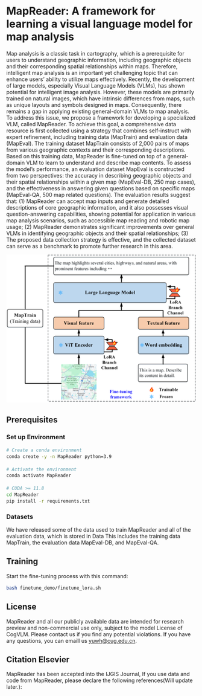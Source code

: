 # MapReader: A framework for learning a visual language model for map analysis
Map analysis is a classic task in cartography, which is a prerequisite for users to understand geographic information, including geographic objects and their corresponding spatial relationships within maps. Therefore, intelligent map analysis is an important yet challenging topic that can enhance users’ ability to utilize maps effectively. Recently, the development of large models, especially Visual Language Models (VLMs), has shown potential for intelligent image analysis. However, these models are primarily trained on natural images, which have intrinsic differences from maps, such as unique layouts and symbols designed in maps. Consequently, there remains a gap in applying existing general-domain VLMs to map analysis. To address this issue, we propose a framework for developing a specialized VLM, called MapReader. To achieve this goal, a comprehensive data resource is first collected using a strategy that combines self-instruct with expert refinement, including training data (MapTrain) and evaluation data (MapEval). The training dataset MapTrain consists of 2,000 pairs of maps from various geographic contexts and their corresponding descriptions. Based on this training data, MapReader is fine-tuned on top of a general-domain VLM to learn to understand and describe map contents. To assess the model’s performance, an evaluation dataset MapEval is constructed from two perspectives: the accuracy in describing geographic objects and their spatial relationships within a given map (MapEval-DB, 250 map cases), and the effectiveness in answering given questions based on specific maps (MapEval-QA, 500 map related questions). The evaluation results suggest that: (1) MapReader can accept map inputs and generate detailed descriptions of core geographic information, and it also possesses visual question-answering capabilities, showing potential for application in various map analysis scenarios, such as accessible map reading and robotic map usage; (2) MapReader demonstrates significant improvements over general VLMs in identifying geographic objects and their spatial relationships; (3) The proposed data collection strategy is effective, and the collected dataset can serve as a benchmark to promote further research in this area.

![MapReader Framework](framework.png)

## Prerequisites
### Set up Environment

```bash
# Create a conda environment
conda create -y -n MapReader python=3.9

# Activate the environment
conda activate MapReader

# CUDA >= 11.8
cd MapReader
pip install -r requirements.txt
```

### Datasets
We have released some of the data used to train MapReader and all of the evaluation data, which is stored in Data This includes the training data MapTrain, the evaluation data MapEval-DB, and MapEval-QA. 


## Training
Start the fine-tuning process with this command:
```bash
bash finetune_demo/finetune_lora.sh
```

## License
MapReader and all our publicly available data are intended for research preview and non-commercial use only, subject to the model License of CogVLM. Please contact us if you find any potential violations. If you have any questions, you can emaill us yuwh@cug.edu.cn.

## Citation Elsevier
MapReader has been accepted into the IJGIS Journal, If you use data and code from MapReader, please declare the following references(Will update later.):






